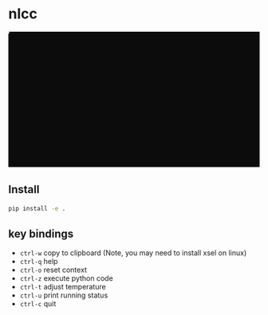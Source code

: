 # nlcc

![Demo](./docs/demo.svg)

## Install

```sh
pip install -e .
```

## key bindings

* `ctrl-w` copy to clipboard (Note, you may need to install xsel on linux)
* `ctrl-q` help
* `ctrl-o` reset context
* `ctrl-z` execute python code
* `ctrl-t` adjust temperature
* `ctrl-u` print running status
* `ctrl-c` quit